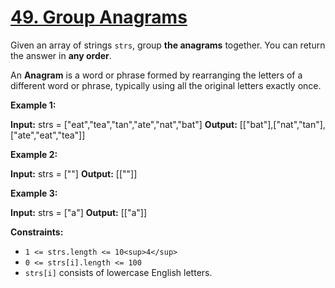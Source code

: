 # [49\. Group Anagrams](https://leetcode.com/problems/group-anagrams/)

Given an array of strings `strs`, group **the anagrams** together. You can
return the answer in **any order**.

An **Anagram** is a word or phrase formed by rearranging the letters of a
different word or phrase, typically using all the original letters exactly once.

**Example 1:**

**Input:** strs = \["eat","tea","tan","ate","nat","bat"\] **Output:**
\[\["bat"\],\["nat","tan"\],\["ate","eat","tea"\]\]

**Example 2:**

**Input:** strs = \[""\] **Output:** \[\[""\]\]

**Example 3:**

**Input:** strs = \["a"\] **Output:** \[\["a"\]\]

**Constraints:**

- `1 <= strs.length <= 10<sup>4</sup>`
- `0 <= strs[i].length <= 100`
- `strs[i]` consists of lowercase English letters.
